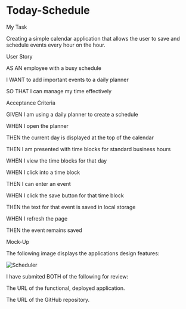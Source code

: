 # Today-Schedule

My Task


Creating a simple calendar application that allows the user to save and schedule events every hour on the hour.


User Story


AS AN employee with a busy schedule

I WANT to add important events to a daily planner

SO THAT I can manage my time effectively

Acceptance Criteria

GIVEN I am using a daily planner to create a schedule

WHEN I open the planner

THEN the current day is displayed at the top of the calendar

THEN I am presented with time blocks for standard business hours

WHEN I view the time blocks for that day

WHEN I click into a time block

THEN I can enter an event

WHEN I click the save button for that time block

THEN the text for that event is saved in local storage

WHEN I refresh the page

THEN the event remains saved


Mock-Up


The following image displays the applications design features:


![Scheduler](https://user-images.githubusercontent.com/65749636/98457019-353ce300-2138-11eb-9a1d-477b423fb836.PNG)





I have submited BOTH of the following for review:


The URL of the functional, deployed application.


The URL of the GitHub repository. 


